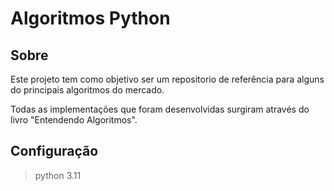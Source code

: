 # Algoritmos Python

## Sobre

Este projeto tem como objetivo ser um repositorio de referência para alguns do principais algoritmos do mercado.

Todas as implementações que foram desenvolvidas surgiram através do livro "Entendendo Algoritmos".

## Configuração

> python 3.11